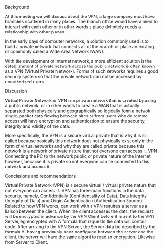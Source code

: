 Background

At this meeting we will discuss about the VPN, a large company must have branches scattered in many places. The branch office would have a need to interact with each other or in other words a place definitely needs a relationship with other places.

In the early days of computer networks, a solution commonly used is to build a private network that connects all of the branch or place an existing or commonly called a Wide Area Network (WAN).

With the development of Internet network, a more efficient solution is the establishment of private network across the public network is often known as a VPN (Virtual Private Network). Forms of such networks requires a good security system so that the private network can not be accessed by unauthorized users.

Discussion

Virtual Private Network or VPN is a private network that is created by using a public network, or in other words to create a WAN that is actually separated both physically and geographically so logically form a netwok single, packet data flowing between sites or from users who do remote access will have encryption and authentication to ensure the security, integrity and validity of the data.

More specifically, the VPN is a secure virtual private that is why it is so called because basically this network does not physically exist only in the form of virtual networks and why they are called private because this network is a network of private nature that not everyone can access it. VPN Connecting the PC to the network public or private nature of the Internet however, because it is private so not everyone can be connected to this network and access it.

Conclusions and recommendations

Virtual Private Network (VPN) is a secure virtual / virtual private nature that not everyone can access it. VPN has three main functions in the data security, namely, Confidentially (Confidentiality of Data), Data Integrity (Integrity of Data) and Origin Authentication (Authentication Source). Related to how VPN works, can work with a VPN requires a server as a liaison between the client. When the client accesses the data, the request will be encrypted in advance by the VPN Client before it is sent to the VPN Server, eg encrypted with A formula that requests the data will contain code. After arriving to the VPN Server, the Server data be described by the formula A, having previously been configured between the server and the client, the server will have the same algorit to read an encryption. Likewise from Server to Client.
